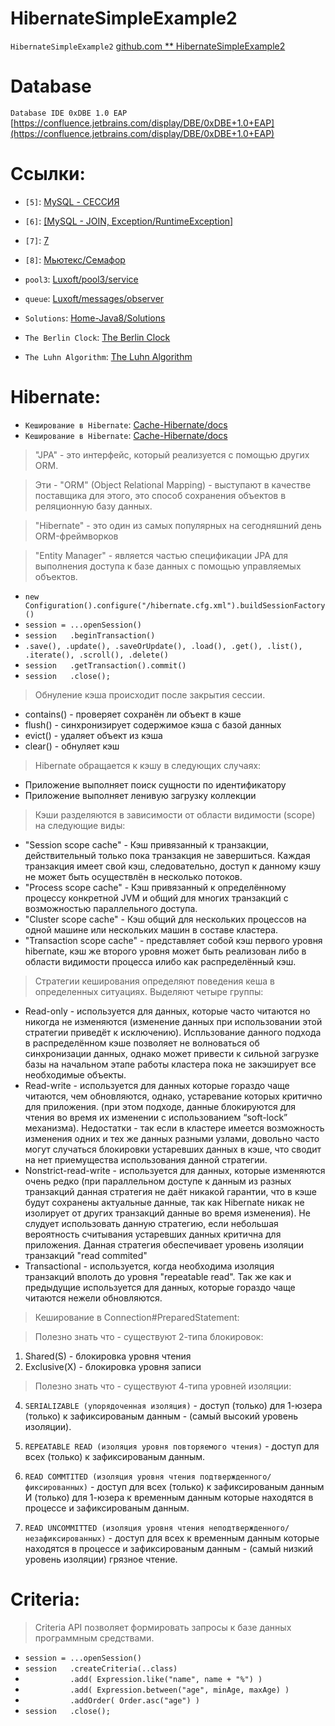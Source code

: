 HibernateSimpleExample2
=======================

`HibernateSimpleExample2` [github.com ** HibernateSimpleExample2](https://github.com/Cache-Hibernate/HibernateSimpleExample2)

Database
========

`Database IDE 0xDBE 1.0 EAP` [https://confluence.jetbrains.com/display/DBE/0xDBE+1.0+EAP](https://confluence.jetbrains.com/display/DBE/0xDBE+1.0+EAP)


Ссылки:
=======
* `[5]`: [MySQL - СЕССИЯ](https://docviewer.yandex.ru/?uid=40270829&url=ya-mail%3A%2F%2F2370000006240542699%2F1.2&name=%D1%81%D1%81%D1%8B%D0%BB%D0%BA%D0%B8-2.txt&page=5&c=559ce2ea4c7c)
* `[6]`: [[MySQL - JOIN, Exception/RuntimeException]](https://docviewer.yandex.ru/?uid=40270829&url=ya-mail%3A%2F%2F2370000006240542699%2F1.2&name=%D1%81%D1%81%D1%8B%D0%BB%D0%BA%D0%B8-2.txt&page=6&c=559ce2ea4c7c)
* `[7]`: [7](https://docviewer.yandex.ru/?url=ya-mail%3A%2F%2F2370000006240542699%2F1.2&uid=40270829&name=%D1%81%D1%81%D1%8B%D0%BB%D0%BA%D0%B8-2.txt&c=559ce2ea4c7c&page=7)
* `[8]`: [Мьютекс/Семафор](https://docviewer.yandex.ru/?url=ya-mail%3A%2F%2F2370000006240542699%2F1.2&uid=40270829&name=%D1%81%D1%81%D1%8B%D0%BB%D0%BA%D0%B8-2.txt&c=559ce2ea4c7c&page=8)

* `pool3`: [Luxoft/pool3/service](https://github.com/Home-Java8/Luxoft/tree/hotfix-1.2/src/com/pool3/service)
* `queue`: [Luxoft/messages/observer](https://github.com/Home-Java8/Luxoft/tree/hotfix-1.2/src/com/messages/observer)
* `Solutions`: [Home-Java8/Solutions](https://github.com/Home-Java8/Solutions)
* `The Berlin Clock`: [The Berlin Clock](https://github.com/JobTest/BerlinClock/tree/master/src/main/java/com)
* `The Luhn Algorithm`: [The Luhn Algorithm](https://github.com/JobTest/LuhnAlgorithm/tree/master/src/main/java/com/algorithm)


Hibernate:
==========

* `Кеширование в Hibernate`: [Cache-Hibernate/docs](https://github.com/Cache-Hibernate/docs/blob/master/cash.txt)
* `Кеширование в Hibernate`: [Cache-Hibernate/docs](https://github.com/Cache-Hibernate/docs/blob/master/hibernate.txt)

> "JPA"            - это интерфейс, который реализуется с помощью других ORM.

> Эти              - "ORM" (Object Relational Mapping) - выступают в качестве поставщика для этого, это способ сохранения объектов в реляционную базу данных.

> "Hibernate"      - это один из самых популярных на сегодняшний день ORM-фреймворков

> "Entity Manager" - является частью спецификации JPA для выполнения доступа к базе данных с помощью управляемых объектов.

* `new Configuration().configure("/hibernate.cfg.xml").buildSessionFactory()`
* `session = ...openSession()`
* `session   .beginTransaction()`
* `.save(), .update(), .saveOrUpdate(), .load(), .get(), .list(), .iterate(), .scroll(), .delete()`
* `session   .getTransaction().commit()`
* `session   .close();`

> Обнуление кэша происходит после закрытия сессии.

* contains() - проверяет сохранён ли объект в кэше
* flush()    - синхронизирует содержимое кэша с базой данных
* evict()    - удаляет объект из кэша
* clear()    - обнуляет кэш

> Hibernate обращается к кэшу в следующих случаях:

* Приложение выполняет поиск сущности по идентификатору
* Приложение выполняет ленивую загрузку коллекции

> Кэши разделяются в зависимости от области видимости (scope) на следующие виды:

* "Session scope cache"     - Кэш привязанный к транзакции, действительный только пока транзакция не завершиться. Каждая транзакция имеет свой кэш, следовательно, доступ к данному кэшу не может быть осуществлён в несколько потоков.
* "Process scope cache"     - Кэш привязанный к определённому процессу конкретной JVM и общий для многих транзакций с возможностью параллельного доступа.
* "Cluster scope cache"     - Кэш общий для нескольких процессов на одной машине или нескольких машин в составе кластера.
* "Transaction scope cache" - представляет собой кэш первого уровня hibernate, кэш же второго уровня может быть реализован либо в области видимости процесса илибо как распределённый кэш.

> Стратегии кеширования определяют поведения кеша в определенных ситуациях. Выделяют четыре группы:

* Read-only            - используется для данных, которые часто читаются но никогда не изменяются (изменение данных при использовании этой стратегии приведёт к исключению).
                         Испльзование данного подхода в распределённом кэше позволяет не волноваться об синхронизации данных, однако может привести к сильной загрузке базы на начальном этапе работы кластера пока не закэширует все необходимые объекты.
* Read-write           - используется для данных которые гораздо чаще читаются, чем обновляются, однако, устаревание которых критично для приложения. (при этом подходе, данные блокируются для чтения во время их изменении с использованием “soft-lock” механизма).
                         Недостатки - так если в кластере имеется возможность изменения одних и тех же данных разными узлами, довольно часто могут случаться блокировки устаревших данных в кэше, что сводит на нет приемущества использования данной стратегии.
* Nonstrict-read-write - используется для данных, которые изменяются очень редко (при параллельном доступе к данным из разных транзакций данная стратегия не даёт никакой гарантии, что в кэше будут сохранены актуальные данные, так как Hibernate никак не изолирует от других транзакций данные во время изменения).
                         Не слудует использовать данную стратегию, если небольшая вероятность считывания устаревших данных критична для приложения.
                         Данная стратегия обеспечивает уровень изоляции транзакций "read commited"
* Transactional        - используется, когда необходима изоляция транзакций вполоть до уровня "repeatable read". Так же как и предыдущие используется для данных, которые гораздо чаще читаются нежели обновляются.


> Кеширование в Connection#PreparedStatement:

> Полезно знать что - существуют 2-типа блокировок:

1. Shared(S) - блокировка уровня чтения
2. Exclusive(X) - блокировка уровня записи

> Полезно знать что - существуют 4-типа уровней изоляции:

4. `SERIALIZABLE (упорядоченная изоляция)`                                         - доступ (только) для 1-юзера (только) к зафиксированым данным - (самый высокий уровень изоляции).

3. `REPEATABLE READ (изоляция уровня повторяемого чтения)`                         - доступ для всех (только) к зафиксированым данным.

2. `READ COMMTITED (изоляция уровня чтения подтвержденного/фиксированных)`         - доступ для всех (только) к зафиксированым данным И (только) для 1-юзера к временным данным которые находятся в процессе и зафиксированым данным.

1. `READ UNCOMMITTED (изоляция уровня чтения неподтвержденного/незафиксированных)` - доступ для всех к временным данным которые находятся в процессе и зафиксированым данным - (самый низкий уровень изоляции) грязное чтение.

Criteria:
========

> Criteria API позволяет формировать запросы к базе данных программным средствами.

* `session = ...openSession()`
* `session   .createCriteria(..class)`
* `          .add( Expression.like("name", name + "%") )`
* `          .add( Expression.between("age", minAge, maxAge) )`
* `          .addOrder( Order.asc("age") )`
* `session   .close();`

